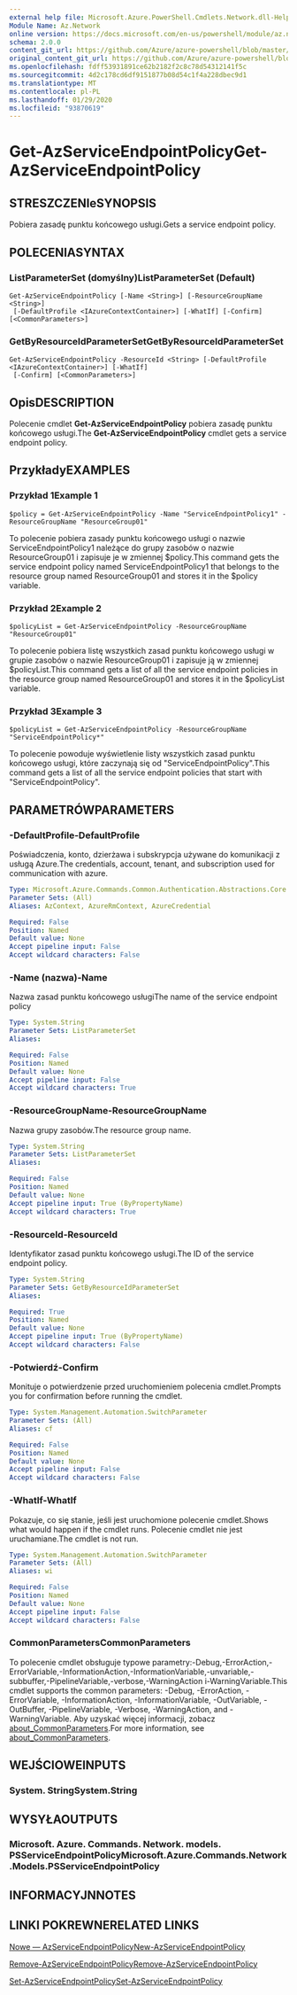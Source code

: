 ```yaml
---
external help file: Microsoft.Azure.PowerShell.Cmdlets.Network.dll-Help.xml
Module Name: Az.Network
online version: https://docs.microsoft.com/en-us/powershell/module/az.network/get-azserviceendpointpolicy
schema: 2.0.0
content_git_url: https://github.com/Azure/azure-powershell/blob/master/src/Network/Network/help/Get-AzServiceEndpointPolicy.md
original_content_git_url: https://github.com/Azure/azure-powershell/blob/master/src/Network/Network/help/Get-AzServiceEndpointPolicy.md
ms.openlocfilehash: fdff53931891ce62b2182f2c8c78d54312141f5c
ms.sourcegitcommit: 4d2c178cd6df9151877b08d54c1f4a228dbec9d1
ms.translationtype: MT
ms.contentlocale: pl-PL
ms.lasthandoff: 01/29/2020
ms.locfileid: "93870619"
---
```

# <span data-ttu-id="f3dfd-101">Get-AzServiceEndpointPolicy</span><span class="sxs-lookup"><span data-stu-id="f3dfd-101">Get-AzServiceEndpointPolicy</span></span>

## <span data-ttu-id="f3dfd-102">STRESZCZENIe</span><span class="sxs-lookup"><span data-stu-id="f3dfd-102">SYNOPSIS</span></span>
<span data-ttu-id="f3dfd-103">Pobiera zasadę punktu końcowego usługi.</span><span class="sxs-lookup"><span data-stu-id="f3dfd-103">Gets a service endpoint policy.</span></span>

## <span data-ttu-id="f3dfd-104">POLECENIA</span><span class="sxs-lookup"><span data-stu-id="f3dfd-104">SYNTAX</span></span>

### <span data-ttu-id="f3dfd-105">ListParameterSet (domyślny)</span><span class="sxs-lookup"><span data-stu-id="f3dfd-105">ListParameterSet (Default)</span></span>
```
Get-AzServiceEndpointPolicy [-Name <String>] [-ResourceGroupName <String>]
 [-DefaultProfile <IAzureContextContainer>] [-WhatIf] [-Confirm] [<CommonParameters>]
```

### <span data-ttu-id="f3dfd-106">GetByResourceIdParameterSet</span><span class="sxs-lookup"><span data-stu-id="f3dfd-106">GetByResourceIdParameterSet</span></span>
```
Get-AzServiceEndpointPolicy -ResourceId <String> [-DefaultProfile <IAzureContextContainer>] [-WhatIf]
 [-Confirm] [<CommonParameters>]
```

## <span data-ttu-id="f3dfd-107">Opis</span><span class="sxs-lookup"><span data-stu-id="f3dfd-107">DESCRIPTION</span></span>
<span data-ttu-id="f3dfd-108">Polecenie cmdlet **Get-AzServiceEndpointPolicy** pobiera zasadę punktu końcowego usługi.</span><span class="sxs-lookup"><span data-stu-id="f3dfd-108">The **Get-AzServiceEndpointPolicy** cmdlet gets a service endpoint policy.</span></span>

## <span data-ttu-id="f3dfd-109">Przykłady</span><span class="sxs-lookup"><span data-stu-id="f3dfd-109">EXAMPLES</span></span>

### <span data-ttu-id="f3dfd-110">Przykład 1</span><span class="sxs-lookup"><span data-stu-id="f3dfd-110">Example 1</span></span>
```
$policy = Get-AzServiceEndpointPolicy -Name "ServiceEndpointPolicy1" -ResourceGroupName "ResourceGroup01"
```

<span data-ttu-id="f3dfd-111">To polecenie pobiera zasady punktu końcowego usługi o nazwie ServiceEndpointPolicy1 należące do grupy zasobów o nazwie ResourceGroup01 i zapisuje je w zmiennej $policy.</span><span class="sxs-lookup"><span data-stu-id="f3dfd-111">This command gets the service endpoint policy named ServiceEndpointPolicy1 that belongs to the resource group named ResourceGroup01 and stores it in the $policy variable.</span></span>

### <span data-ttu-id="f3dfd-112">Przykład 2</span><span class="sxs-lookup"><span data-stu-id="f3dfd-112">Example 2</span></span>
```
$policyList = Get-AzServiceEndpointPolicy -ResourceGroupName "ResourceGroup01"
```

<span data-ttu-id="f3dfd-113">To polecenie pobiera listę wszystkich zasad punktu końcowego usługi w grupie zasobów o nazwie ResourceGroup01 i zapisuje ją w zmiennej $policyList.</span><span class="sxs-lookup"><span data-stu-id="f3dfd-113">This command gets a list of all the service endpoint policies in the resource group named ResourceGroup01 and stores it in the $policyList variable.</span></span>

### <span data-ttu-id="f3dfd-114">Przykład 3</span><span class="sxs-lookup"><span data-stu-id="f3dfd-114">Example 3</span></span>
```
$policyList = Get-AzServiceEndpointPolicy -ResourceGroupName "ServiceEndpointPolicy*"
```

<span data-ttu-id="f3dfd-115">To polecenie powoduje wyświetlenie listy wszystkich zasad punktu końcowego usługi, które zaczynają się od "ServiceEndpointPolicy".</span><span class="sxs-lookup"><span data-stu-id="f3dfd-115">This command gets a list of all the service endpoint policies that start with "ServiceEndpointPolicy".</span></span>

## <span data-ttu-id="f3dfd-116">PARAMETRÓW</span><span class="sxs-lookup"><span data-stu-id="f3dfd-116">PARAMETERS</span></span>

### <span data-ttu-id="f3dfd-117">-DefaultProfile</span><span class="sxs-lookup"><span data-stu-id="f3dfd-117">-DefaultProfile</span></span>
<span data-ttu-id="f3dfd-118">Poświadczenia, konto, dzierżawa i subskrypcja używane do komunikacji z usługą Azure.</span><span class="sxs-lookup"><span data-stu-id="f3dfd-118">The credentials, account, tenant, and subscription used for communication with azure.</span></span>

```yaml
Type: Microsoft.Azure.Commands.Common.Authentication.Abstractions.Core.IAzureContextContainer
Parameter Sets: (All)
Aliases: AzContext, AzureRmContext, AzureCredential

Required: False
Position: Named
Default value: None
Accept pipeline input: False
Accept wildcard characters: False
```

### <span data-ttu-id="f3dfd-119">-Name (nazwa)</span><span class="sxs-lookup"><span data-stu-id="f3dfd-119">-Name</span></span>
<span data-ttu-id="f3dfd-120">Nazwa zasad punktu końcowego usługi</span><span class="sxs-lookup"><span data-stu-id="f3dfd-120">The name of the service endpoint policy</span></span>

```yaml
Type: System.String
Parameter Sets: ListParameterSet
Aliases:

Required: False
Position: Named
Default value: None
Accept pipeline input: False
Accept wildcard characters: True
```

### <span data-ttu-id="f3dfd-121">-ResourceGroupName</span><span class="sxs-lookup"><span data-stu-id="f3dfd-121">-ResourceGroupName</span></span>
<span data-ttu-id="f3dfd-122">Nazwa grupy zasobów.</span><span class="sxs-lookup"><span data-stu-id="f3dfd-122">The resource group name.</span></span>

```yaml
Type: System.String
Parameter Sets: ListParameterSet
Aliases:

Required: False
Position: Named
Default value: None
Accept pipeline input: True (ByPropertyName)
Accept wildcard characters: True
```

### <span data-ttu-id="f3dfd-123">-ResourceId</span><span class="sxs-lookup"><span data-stu-id="f3dfd-123">-ResourceId</span></span>
<span data-ttu-id="f3dfd-124">Identyfikator zasad punktu końcowego usługi.</span><span class="sxs-lookup"><span data-stu-id="f3dfd-124">The ID of the service endpoint policy.</span></span>

```yaml
Type: System.String
Parameter Sets: GetByResourceIdParameterSet
Aliases:

Required: True
Position: Named
Default value: None
Accept pipeline input: True (ByPropertyName)
Accept wildcard characters: False
```

### <span data-ttu-id="f3dfd-125">-Potwierdź</span><span class="sxs-lookup"><span data-stu-id="f3dfd-125">-Confirm</span></span>
<span data-ttu-id="f3dfd-126">Monituje o potwierdzenie przed uruchomieniem polecenia cmdlet.</span><span class="sxs-lookup"><span data-stu-id="f3dfd-126">Prompts you for confirmation before running the cmdlet.</span></span>

```yaml
Type: System.Management.Automation.SwitchParameter
Parameter Sets: (All)
Aliases: cf

Required: False
Position: Named
Default value: None
Accept pipeline input: False
Accept wildcard characters: False
```

### <span data-ttu-id="f3dfd-127">-WhatIf</span><span class="sxs-lookup"><span data-stu-id="f3dfd-127">-WhatIf</span></span>
<span data-ttu-id="f3dfd-128">Pokazuje, co się stanie, jeśli jest uruchomione polecenie cmdlet.</span><span class="sxs-lookup"><span data-stu-id="f3dfd-128">Shows what would happen if the cmdlet runs.</span></span> <span data-ttu-id="f3dfd-129">Polecenie cmdlet nie jest uruchamiane.</span><span class="sxs-lookup"><span data-stu-id="f3dfd-129">The cmdlet is not run.</span></span>

```yaml
Type: System.Management.Automation.SwitchParameter
Parameter Sets: (All)
Aliases: wi

Required: False
Position: Named
Default value: None
Accept pipeline input: False
Accept wildcard characters: False
```

### <span data-ttu-id="f3dfd-130">CommonParameters</span><span class="sxs-lookup"><span data-stu-id="f3dfd-130">CommonParameters</span></span>
<span data-ttu-id="f3dfd-131">To polecenie cmdlet obsługuje typowe parametry:-Debug,-ErrorAction,-ErrorVariable,-InformationAction,-InformationVariable,-unvariable,-subbuffer,-PipelineVariable,-verbose,-WarningAction i-WarningVariable.</span><span class="sxs-lookup"><span data-stu-id="f3dfd-131">This cmdlet supports the common parameters: -Debug, -ErrorAction, -ErrorVariable, -InformationAction, -InformationVariable, -OutVariable, -OutBuffer, -PipelineVariable, -Verbose, -WarningAction, and -WarningVariable.</span></span> <span data-ttu-id="f3dfd-132">Aby uzyskać więcej informacji, zobacz [about_CommonParameters](https://go.microsoft.com/fwlink/?LinkID=113216).</span><span class="sxs-lookup"><span data-stu-id="f3dfd-132">For more information, see [about_CommonParameters](https://go.microsoft.com/fwlink/?LinkID=113216).</span></span>

## <span data-ttu-id="f3dfd-133">WEJŚCIOWE</span><span class="sxs-lookup"><span data-stu-id="f3dfd-133">INPUTS</span></span>

### <span data-ttu-id="f3dfd-134">System. String</span><span class="sxs-lookup"><span data-stu-id="f3dfd-134">System.String</span></span>

## <span data-ttu-id="f3dfd-135">WYSYŁA</span><span class="sxs-lookup"><span data-stu-id="f3dfd-135">OUTPUTS</span></span>

### <span data-ttu-id="f3dfd-136">Microsoft. Azure. Commands. Network. models. PSServiceEndpointPolicy</span><span class="sxs-lookup"><span data-stu-id="f3dfd-136">Microsoft.Azure.Commands.Network.Models.PSServiceEndpointPolicy</span></span>

## <span data-ttu-id="f3dfd-137">INFORMACYJN</span><span class="sxs-lookup"><span data-stu-id="f3dfd-137">NOTES</span></span>

## <span data-ttu-id="f3dfd-138">LINKI POKREWNE</span><span class="sxs-lookup"><span data-stu-id="f3dfd-138">RELATED LINKS</span></span>

[<span data-ttu-id="f3dfd-139">Nowe — AzServiceEndpointPolicy</span><span class="sxs-lookup"><span data-stu-id="f3dfd-139">New-AzServiceEndpointPolicy</span></span>](./New-AzServiceEndpointPolicy.md)

[<span data-ttu-id="f3dfd-140">Remove-AzServiceEndpointPolicy</span><span class="sxs-lookup"><span data-stu-id="f3dfd-140">Remove-AzServiceEndpointPolicy</span></span>](./Remove-AzServiceEndpointPolicy.md)

[<span data-ttu-id="f3dfd-141">Set-AzServiceEndpointPolicy</span><span class="sxs-lookup"><span data-stu-id="f3dfd-141">Set-AzServiceEndpointPolicy</span></span>](./Set-AzServiceEndpointPolicy.md)
